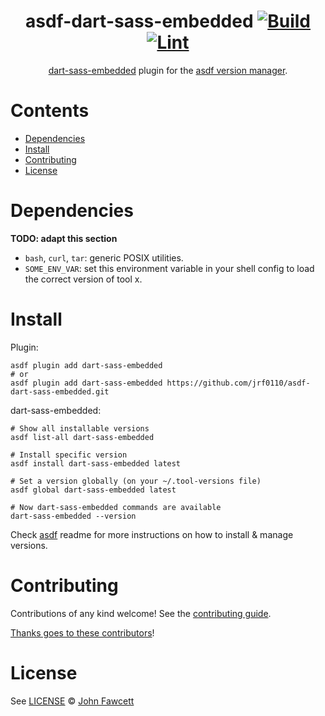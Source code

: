 <div align="center">

# asdf-dart-sass-embedded [![Build](https://github.com/jrf0110/asdf-dart-sass-embedded/actions/workflows/build.yml/badge.svg)](https://github.com/jrf0110/asdf-dart-sass-embedded/actions/workflows/build.yml) [![Lint](https://github.com/jrf0110/asdf-dart-sass-embedded/actions/workflows/lint.yml/badge.svg)](https://github.com/jrf0110/asdf-dart-sass-embedded/actions/workflows/lint.yml)


[dart-sass-embedded](https://github.com/jrf0110/dart-sass-embedded) plugin for the [asdf version manager](https://asdf-vm.com).

</div>

# Contents

- [Dependencies](#dependencies)
- [Install](#install)
- [Contributing](#contributing)
- [License](#license)

# Dependencies

**TODO: adapt this section**

- `bash`, `curl`, `tar`: generic POSIX utilities.
- `SOME_ENV_VAR`: set this environment variable in your shell config to load the correct version of tool x.

# Install

Plugin:

```shell
asdf plugin add dart-sass-embedded
# or
asdf plugin add dart-sass-embedded https://github.com/jrf0110/asdf-dart-sass-embedded.git
```

dart-sass-embedded:

```shell
# Show all installable versions
asdf list-all dart-sass-embedded

# Install specific version
asdf install dart-sass-embedded latest

# Set a version globally (on your ~/.tool-versions file)
asdf global dart-sass-embedded latest

# Now dart-sass-embedded commands are available
dart-sass-embedded --version
```

Check [asdf](https://github.com/asdf-vm/asdf) readme for more instructions on how to
install & manage versions.

# Contributing

Contributions of any kind welcome! See the [contributing guide](contributing.md).

[Thanks goes to these contributors](https://github.com/jrf0110/asdf-dart-sass-embedded/graphs/contributors)!

# License

See [LICENSE](LICENSE) © [John Fawcett](https://github.com/jrf0110/)
